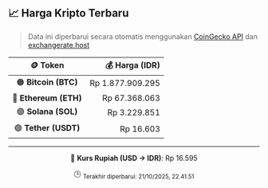 

<!-- HARGA_KRIPTO -->
## 📈 Harga Kripto Terbaru

> Data ini diperbarui secara otomatis menggunakan [CoinGecko API](https://www.coingecko.com/) dan [exchangerate.host](https://exchangerate.host/)

<div align="center">

| 🪙 Token | 💰 Harga (IDR) |
|:------:|---------------:|
| 🟠 **Bitcoin (BTC)**   | Rp 1.877.909.295 |
| 🔵 **Ethereum (ETH)**  | Rp 67.368.063 |
| 🟣 **Solana (SOL)**    | Rp 3.229.851 |
| 🟢 **Tether (USDT)**   | Rp 16.603 |

---

💱 **Kurs Rupiah (USD → IDR)**: Rp 16.595

🕒 <sub>Terakhir diperbarui: 21/10/2025, 22.41.51</sub>

</div>
<!-- /HARGA_KRIPTO -->